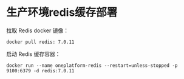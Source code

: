 # 生产环境redis缓存部署

拉取 Redis docker 镜像：

```shell
docker pull redis: 7.0.11
```

启动 Redis 缓存容器：

```shell
docker run --name oneplatform-redis --restart=unless-stopped -p 9100:6379 -d redis:7.0.11
```

